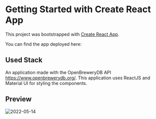 # Getting Started with Create React App

This project was bootstrapped with [Create React App](https://github.com/facebook/create-react-app).

You can find the app deployed here:

## Used Stack

An application made with the OpenBreweryDB API https://www.openbrewerydb.org/.
This application uses ReactJS and Material UI for styling the components.


## Preview
![2022-05-14](https://gfycat.com/unhappyequalbrant) 


